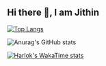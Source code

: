 ## Hi there 👋, I am Jithin

<!--
**Jithin-caz/Jithin-caz** is a ✨ _special_ ✨ repository because its `README.md` (this file) appears on your GitHub profile.

Here are some ideas to get you started:

- 🔭 I’m currently working on ...
- 🌱 I’m currently learning ...
- 👯 I’m looking to collaborate on ...
- 🤔 I’m looking for help with ...
- 💬 Ask me about ...
- 📫 How to reach me: ...
- 😄 Pronouns: ...
- ⚡ Fun fact: ...
-->

[![Top Langs](https://github-readme-stats.vercel.app/api/top-langs/?username=Jithin-caz)](https://github.com/anuraghazra/github-readme-stats)

![Anurag's GitHub stats](https://github-readme-stats.vercel.app/api?username=Jithin-caz&show_icons=true&theme=radical)

[![Harlok's WakaTime stats](https://github-readme-stats.vercel.app/api/wakatime?username=Jithin_caz)](https://github.com/anuraghazra/github-readme-stats)

